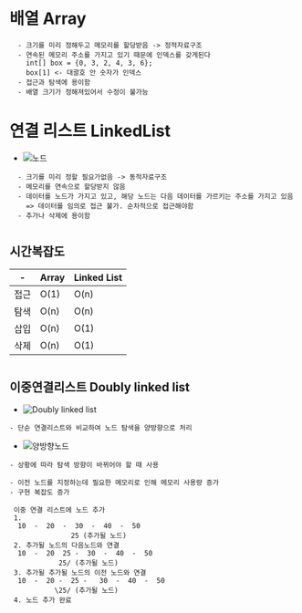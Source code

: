 # 배열 Array
```
  - 크기를 미리 정해두고 메모리를 할당받음 -> 정적자료구조
  - 연속된 메모리 주소를 가지고 있기 때문에 인덱스를 갖게된다
    int[] box = {0, 3, 2, 4, 3, 6};
    box[1] <- 대괄호 안 숫자가 인덱스
  - 접근과 탐색에 용이함
  - 배열 크기가 정해져있어서 수정이 불가능
```
# 연결 리스트 LinkedList
- ![노드](https://github.com/pnci1029/TIL/assets/81909140/842f66ff-e5de-4b60-956e-e43cabc8fb27)
```
  - 크기를 미리 정할 필요가없음 -> 동적자료구조
  - 메모리를 연속으로 할당받지 않음
  - 데이터를 노드가 가지고 있고, 해당 노드는 다음 데이터를 가르키는 주소를 가지고 있음
    => 데이터를 임의로 접근 불가. 순차적으로 접근해야함
  - 추가나 삭제에 용이함
```
#  
#  
## 시간복잡도
|     -     |    Array    | Linked List |
|-----------|-------------|-------------|
|    접근    |     O(1)    |     O(n)    |
|    탐색    |     O(n)    |     O(n)    |
|    삽입    |     O(n)    |     O(1)    |
|    삭제    |     O(n)    |     O(1)    |
#  
#  
## 이중연결리스트 Doubly linked list
  - ![Doubly linked list](https://github.com/pnci1029/TIL/assets/81909140/ce215abe-901b-472c-9d13-63f45ecaf9be)
 ```
 - 단순 연결리스트와 비교하여 노드 탐색을 양방향으로 처리
 ```
  - ![양방향노드](https://github.com/pnci1029/TIL/assets/81909140/6b9cf5f9-a2b5-41d3-9bbf-9d037c9116e8)
 ```
 - 상황에 따라 탐색 방향이 바뀌어야 할 때 사용
 
 - 이전 노드를 지정하는데 필요한 메모리로 인해 메모리 사용량 증가
 - 구현 복잡도 증가
 ```
 ```
  이중 연결 리스트에 노드 추가
  1. 
   10  -  20  -  30  -  40  -  50  
                25 (추가될 노드)
  2. 추가될 노드의 다음노드와 연결  
   10  -  20  25 -  30  -  40  -  50  
             25/ (추가될 노드)
  3. 추가될 추가될 노드의 이전 노드와 연결
   10  -  20 -  25 -   30  -  40  -  50  
            \25/ (추가될 노드)
  4. 노드 추가 완료
 ```
 
 
